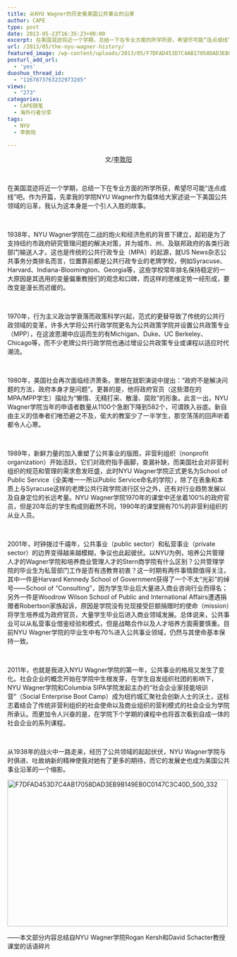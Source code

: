 ```yaml
---
title: 从NYU Wagner的历史看美国公共事业的沿革
author: CAPE
type: post
date: 2013-05-23T16:35:23+00:00
excerpt: 在美国混迹将近一个学期，总结一下在专业方面的所学所获，希望尽可能“连点成线”吧。作为开篇，先拿我的学院NYU Wagner作为载体给大家述说一下美国公共领域的沿革，我认为这本身是一个引人入胜的故事。
url: /2013/05/the-nyu-wagner-history/
featured_image: /wp-content/uploads/2013/05/F7DFAD453D7C4AB17058DAD3EB9B149EB0C0147C3C40D_500_332.jpg
posturl_add_url:
  - 'yes'
duoshuo_thread_id:
  - "1167873763232973285"
views:
  - "273"
categories:
  - CAPE随笔
  - 海外行者分享
tags:
  - NYU
  - 李敦阳

---
```

<p style="text-align: center;">
  文/<a href="http://weibo.com/u/1723956347" target="_blank">李敦阳</a>
</p>

&nbsp;

<div>
  <p>
    在美国混迹将近一个学期，总结一下在专业方面的所学所获，希望尽可能“连点成线”吧。作为开篇，先拿我的学院NYU Wagner作为载体给大家述说一下美国公共领域的沿革，我认为这本身是一个引人入胜的故事。
  </p>
  
  <p>
    &nbsp;
  </p>
  
  <p>
    1938年，NYU Wagner学院在二战的炮火和经济危机的背景下建立，起初是为了支持纽约市政府研究管理问题的解决对策，并为城市、州、及联邦政府的各类行政部门输送人才。这也是传统的公共行政专业（MPA）的起源，就US News杂志公共事务分类排名而言，位置靠前都是公共行政专业的老牌学校，例如Syracuse、Harvard、Indiana-Bloomington、Georgia等，这些学校常年排名保持稳定的一大原因是其选用的变量偏重教授们的观念和口碑，而这样的思维定势一经形成，要改变是漫长而迟缓的。
  </p>
  
  <p>
    &nbsp;
  </p>
  
  <p>
    1970年，行为主义政治学衰落而政策科学兴起，范式的更替导致了传统的公共行政领域的变革，许多大学将公共行政学院更名为公共政策学院并设置公共政策专业（MPP），在这波思潮中应运而生的有Michigan、Duke、UC Berkeley、Chicago等，而不少老牌公共行政学院也通过增设公共政策专业或课程以适应时代潮流。
  </p>
  
  <p>
    &nbsp;
  </p>
  
  <p>
    1980年，美国社会再次面临经济萧条，里根在就职演说中提出：“政府不是解决问题的方法，政府本身才是问题”。更甚的是，他将政府官员（这些潜在的MPA/MPP学生）描绘为“懒惰、无精打采、散漫、腐败”的形象。此言一出，NYU Wagner学院当年的申请者数量从1100个急剧下降到582个，可谓跌入谷底。新自由主义的信奉者们唯恐避之不及，偌大的教室少了一半学生，那空荡荡的回声听着都令人心寒。
  </p>
  
  <p>
    &nbsp;
  </p>
  
  <p>
    1989年，新鲜力量的加入重塑了公共事业的版图，非营利组织（nonprofit organization）开始活跃，它们对政府指手画脚，查漏补缺，而美国社会对非营利组织的规范和管理的需求愈发旺盛，此时NYU Wagner学院正式更名为School of Public Service（全美唯一一所以Public Service命名的学院），除了在表象和本质上与Syracuse这样的老牌公共行政学院进行区分之外，还有对行业趋势发展以及自身定位的长远考量。NYU Wagner学院1970年的课堂中还坐着100%的政府官员，但是20年后的学生构成则截然不同，1990年的课堂拥有70%的非营利组织的从业人员。
  </p>
  
  <p>
    &nbsp;
  </p>
  
  <p>
    2001年，时钟拨过千禧年，公共事业（public sector）和私营事业（private sector）的边界变得越来越模糊，争议也此起彼伏。以NYU为例，培养公共管理人才的Wagner学院和培养商业管理人才的Stern商学院有什么区别？公共管理学院的毕业生为私营部门工作是否有违教育初衷？这一时期有两件事情颇值得关注，其中一件是Harvard Kennedy School of Government获得了一个不太“光彩”的绰号——School of “Consulting”，因为学生毕业后大量进入商业咨询行业而得名；另外一件是Woodrow Wilson School of Public and International Affairs遭遇捐赠者Robertson家族起诉，原因是学院没有兑现接受巨额捐赠时的使命（mission）将学生培养成为政府官员，大量学生毕业后进入商业领域发展。总体说来，公共事业可以从私营事业借鉴经验和模式，但是战略合作以及人才培养方面需要慎重。目前NYU Wagner学院的毕业生中有70%进入公共事业领域，仍然与其使命基本保持一致。
  </p>
  
  <p>
    &nbsp;
  </p>
  
  <p>
    2011年，也就是我进入NYU Wagner学院的第一年，公共事业的格局又发生了变化。社会企业的概念开始在学院中生根发芽，在学生自发组织社团的影响下，NYU Wagner学院和Columbia SIPA学院发起主办的“社会企业家技能培训营”（Social Enterprise Boot Camp）成为纽约城汇聚社会创新人士的沃土，这标志着结合了传统非营利组织的社会使命以及商业组织的营利模式的社会企业为学院所承认。而更加令人兴奋的是，在学院下个学期的课程中也将首次看到自成一体的社会企业的系列课程。
  </p>
  
  <p>
    &nbsp;
  </p>
  
  <p>
    从1938年的战火中一路走来，经历了公共领域的起起伏伏，NYU Wagner学院与时俱进、吐故纳新的精神使我对她有了更多的期待，而它的发展史也成为美国公共事业沿革的一个缩影。
  </p>
  
  <p>
    <a href="http://hicape.com/wp-content/uploads/2013/05/F7DFAD453D7C4AB17058DAD3EB9B149EB0C0147C3C40D_500_332.jpg"><img class="alignnone size-full wp-image-6474" alt="F7DFAD453D7C4AB17058DAD3EB9B149EB0C0147C3C40D_500_332" src="http://hicape.com/wp-content/uploads/2013/05/F7DFAD453D7C4AB17058DAD3EB9B149EB0C0147C3C40D_500_332.jpg" width="500" height="332" srcset="http://hicape.com/wp-content/uploads/2013/05/F7DFAD453D7C4AB17058DAD3EB9B149EB0C0147C3C40D_500_332.jpg 500w, http://hicape.com/wp-content/uploads/2013/05/F7DFAD453D7C4AB17058DAD3EB9B149EB0C0147C3C40D_500_332-300x199.jpg 300w" sizes="(max-width: 500px) 100vw, 500px" /></a>
  </p>
  
  <p>
    ——本文部分内容总结自NYU Wagner学院Rogan Kersh和David Schacter教授课堂的话语碎片
  </p>
  
  <p>
    &nbsp;
  </p>
  
  <p>
    &nbsp;
  </p>
</div>